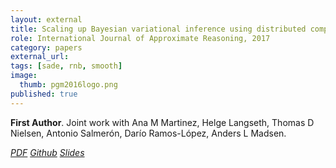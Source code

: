 ```yaml
---
layout: external
title: Scaling up Bayesian variational inference using distributed computing clusters
role: International Journal of Approximate Reasoning, 2017
category: papers
external_url:
tags: [sade, rnb, smooth]
image:
  thumb: pgm2016logo.png
published: true
---
```


**First Author**. Joint work with Ana M Martinez, Helge Langseth, Thomas D Nielsen, Antonio Salmerón, Darío Ramos-López, Anders L Madsen.


<!--

In this paper we present an approach for scaling up Bayesian learning using variational
methods by exploiting distributed computing clusters managed by modern big data processing
tools like Apache Spark or Apache Flink, which efficiently support iterative map-reduce
operations. Our approach is defined as a distributed projected natural gradient ascent
algorithm, has excellent convergence properties, and covers a wide range of conjugate
exponential family models. We evaluate the proposed algorithm on three real-world datasets
from different domains (the Pubmed abstracts dataset, a GPS trajectory dataset, and a
financial dataset) and using several models (LDA, factor analysis, mixture of Gaussians
and linear regression models). Our approach compares favorably to stochastic variational
inference and streaming variational Bayes, two of the main current proposals for scaling
up variational methods. For the scalability analysis, we evaluate our approach over a
network with more than one billion nodes and approx.  latent variables using a computer
cluster with 128 processing units (AWS). The proposed methods are released as part of
an open-source toolbox for scalable probabilistic machine learning [http://www.amidsttoolbox.com](http://www.amidsttoolbox.com).


Andrés R Masegosa, Ana M Martinez, Helge Langseth, Thomas D Nielsen, Antonio Salmerón, Darío Ramos-López, Anders L Madsen.
Scaling up Bayesian variational inference using distributed computing clusters. International Journal of Approximate Reasoning, 88, 435-451. 2017.
-->
<a href="https://www.sciencedirect.com/science/article/pii/S0888613X17303985"><i class="fa fa-file-pdf-o" aria-hidden="true"> PDF</i></a> <a href="https://github.com/amidst/toolbox"><i class="fa fa-github" aria-hidden="true" > Github</i></a> <a href="/papers/PGM2016-slides.pdf"><i class="fa fa-line-chart" aria-hidden="true" > Slides</i></a>
